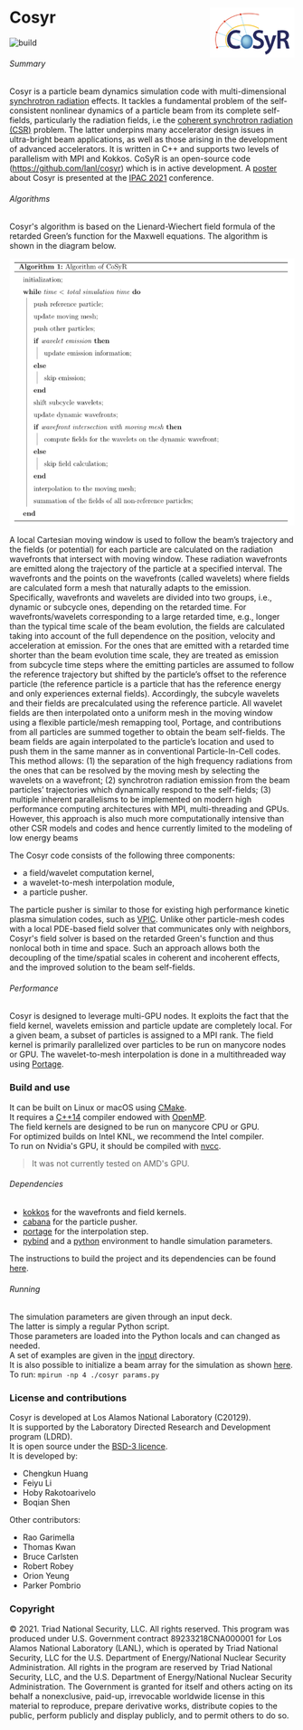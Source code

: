 # Cosyr <img src="https://github.com/lanl/cosyr/blob/update-doc/docs/cosyr-logo.png?raw=true"  alt="CoSyR logo" align="right" width="150">

![build](https://github.com/lanl/cosyr/actions/workflows/main.yml/badge.svg)

###### Summary
Cosyr is a particle beam dynamics simulation code with multi-dimensional [synchrotron radiation](https://en.wikipedia.org/wiki/Synchrotron_radiation) effects. It tackles a fundamental problem of the self-consistent nonlinear dynamics of a particle beam from its complete self-fields, particularly the radiation fields, i.e the [coherent synchrotron radiation (CSR)](http://linkinghub.elsevier.com/retrieve/pii/S016890029700822X) problem. The latter underpins many accelerator design issues in ultra-bright beam applications, as well as those arising in the development of advanced accelerators. It is written in C++ and supports two levels of parallelism with MPI and Kokkos. CoSyR is an open-source code (https://github.com/lanl/cosyr) which is in active development. A [poster](./docs/CSR_IPAC2021.pdf) about Cosyr is presented at the [IPAC 2021](https://www.ipac21.org/index.php#) conference.


###### Algorithms

Cosyr's algorithm is based on the Lienard-Wiechert field formula of the retarded Green’s function for the Maxwell equations. The algorithm is shown in the diagram below.

![Algorithm](./docs/algorithm.png)

A local Cartesian moving window is used to follow the beam’s trajectory and the fields (or potential) for each particle are calculated on the radiation wavefronts that intersect with moving window. These radiation wavefronts are emitted along the trajectory of the particle at a specified interval. The wavefronts and the points on the wavefronts (called wavelets) where fields are calculated form a mesh that naturally adapts to the emission. Specifically, wavefronts and wavelets are divided into two groups, i.e., dynamic or subcycle ones, depending on the retarded time. For wavefronts/wavelets corresponding to a large retarded time, e.g., longer than the typical time scale of the beam evolution, the fields are calculated taking into account of the full dependence on the position, velocity and acceleration at emission. For the ones that are emitted with a retarded time shorter than the beam evolution time scale, they are treated as emission from subcycle time steps where the emitting particles are assumed to follow the reference trajectory but shifted by the particle’s offset to the reference particle (the reference particle is a particle that has the reference energy and only experiences external fields). Accordingly, the subcyle wavelets and their fields are precalculated using the reference particle.   All wavelet fields are then interpolated onto a uniform mesh in the moving window using a flexible particle/mesh remapping tool, Portage, and contributions from all particles are summed together to obtain the beam self-fields. The beam fields are again interpolated to the particle’s location and used to push them in the same manner as in conventional Particle-In-Cell codes. This method allows: (1) the separation of the high frequency radiations from the ones that can be resolved by the moving mesh by selecting the wavelets on a wavefront; (2) synchrotron radiation emission from the beam particles’ trajectories which dynamically respond to the self-fields; (3) multiple inherent parallelisms to be implemented on modern high performance computing architectures with MPI, multi-threading and GPUs. However, this approach is also much more computationally intensive than other CSR models and codes and hence currently limited to the modeling of low energy beams

The Cosyr code consists of the following three components:

- a field/wavelet computation kernel,
- a wavelet-to-mesh interpolation module,
- a particle pusher. 

The particle pusher is similar to those for existing high performance kinetic plasma simulation codes, such as [VPIC](https://github.com/lanl/vpic). Unlike other particle-mesh codes with a local PDE-based field solver that communicates only with neighbors, Cosyr's field solver is based on the retarded Green's function and thus nonlocal both in time and space. Such an approach allows both the decoupling of the time/spatial scales in coherent and incoherent effects, and the improved solution to the beam self-fields. 

###### Performance

Cosyr is designed to leverage multi-GPU nodes. It exploits the fact that the field kernel, wavelets emission and particle update are completely local. For a given beam, a subset of particles is assigned to a MPI rank. The field kernel is primarily parallelized over particles to be run on manycore nodes or GPU. The wavelet-to-mesh interpolation is done in a multithreaded way using [Portage](https://github.com/laristra/portage).

### Build and use

It can be built on Linux or macOS using [CMake](https://cmake.org).  
It requires a [C++14](https://isocpp.org/wiki/faq/cpp14-language) compiler endowed with [OpenMP](https://www.openmp.org).  
The field kernels are designed to be run on manycore CPU or GPU.  
For optimized builds on Intel KNL, we recommend the Intel compiler.  
To run on Nvidia's GPU, it should be compiled with [nvcc](https://docs.nvidia.com/cuda/cuda-compiler-driver-nvcc/index.html).  
> It was not currently tested on AMD's GPU.  

###### Dependencies

- [kokkos](https://github.com/kokkos/kokkos) for the wavefronts and field kernels.
- [cabana](https://github.com/ECP-copa/Cabana) for the particle pusher.
- [portage](https://github.com/laristra/portage) for the interpolation step.
- [pybind](https://github.com/pybind/pybind11) and a [python](https://www.python.org) environment to handle simulation parameters.  

The instructions to build the project and its dependencies can be found [here](./docs/BUILD.md).   

###### Running

The simulation parameters are given through an input deck.  
The latter is simply a regular Python script.  
Those parameters are loaded into the Python locals and can changed as needed.  
A set of examples are given in the [input](./input) directory.  
It is also possible to initialize a beam array for the simulation as shown [here](./input/test_beam_remap.py).  
To run: `mpirun -np 4 ./cosyr params.py`

### License and contributions

Cosyr is developed at Los Alamos National Laboratory (C20129).  
It is supported by the Laboratory Directed Research and Development program (LDRD).  
It is open source under the [BSD-3 licence](./LICENSE.txt).  
It is developed by:

- Chengkun Huang 
- Feiyu Li 
- Hoby Rakotoarivelo
- Boqian Shen 

Other contributors:

- Rao Garimella 
- Thomas Kwan
- Bruce Carlsten 
- Robert Robey 
- Orion Yeung
- Parker Pombrio

### Copyright
© 2021. Triad National Security, LLC. All rights reserved.
This program was produced under U.S. Government contract 89233218CNA000001 for Los Alamos
National Laboratory (LANL), which is operated by Triad National Security, LLC for the U.S.
Department of Energy/National Nuclear Security Administration. All rights in the program are
reserved by Triad National Security, LLC, and the U.S. Department of Energy/National Nuclear
Security Administration. The Government is granted for itself and others acting on its behalf a
nonexclusive, paid-up, irrevocable worldwide license in this material to reproduce, prepare
derivative works, distribute copies to the public, perform publicly and display publicly, and to permit others to do so.
